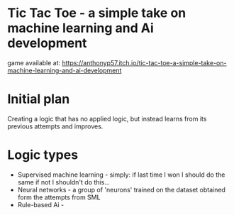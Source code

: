 # Tic Tac Toe - a simple take on machine learning and Ai development

game available at:
https://anthonyp57.itch.io/tic-tac-toe-a-simple-take-on-machine-learning-and-ai-development

# Initial plan
Creating a logic that has no applied logic, but instead learns from its previous attempts and improves.

# Logic types
- Supervised machine learning - simply: if last time I won I should do the same if not I shouldn't do this...
- Neural networks - a group of 'neurons' trained on the dataset obtained form the attempts from SML
- Rule-based Ai - 
